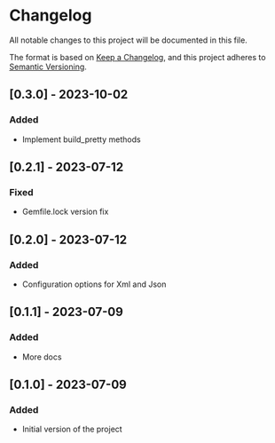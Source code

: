 # Changelog

All notable changes to this project will be documented in this file.

The format is based on [Keep a Changelog](https://keepachangelog.com/en/1.0.0/),
and this project adheres to [Semantic Versioning](https://semver.org/spec/v2.0.0.html).

## [0.3.0] - 2023-10-02

### Added

- Implement build_pretty methods

## [0.2.1] - 2023-07-12

### Fixed

- Gemfile.lock version fix

## [0.2.0] - 2023-07-12

### Added

- Configuration options for Xml and Json

## [0.1.1] - 2023-07-09

### Added

- More docs

## [0.1.0] - 2023-07-09

### Added

- Initial version of the project
